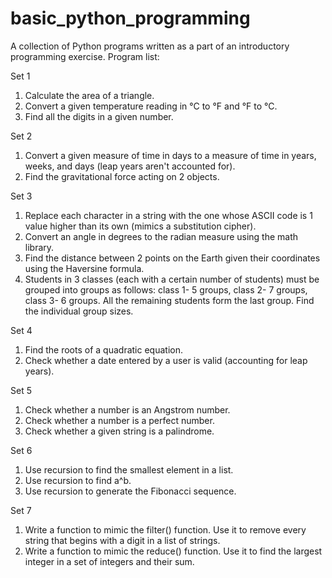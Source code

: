 # basic_python_programming
A collection of Python programs written as a part of an introductory programming exercise.
Program list:

Set 1
1) Calculate the area of a triangle.
2) Convert a given temperature reading in °C to °F and °F to °C.
3) Find all the digits in a given number.

Set 2
1) Convert a given measure of time in days to a measure of time in years, weeks, and days (leap years aren't accounted for).
2) Find the gravitational force acting on 2 objects.

Set 3
1) Replace each character in a string with the one whose ASCII code is 1 value higher than its own (mimics a substitution cipher).
2) Convert an angle in degrees to the radian measure using the math library.
3) Find the distance between 2 points on the Earth given their coordinates using the Haversine formula.
4) Students in 3 classes (each with a certain number of students) must be grouped into groups as follows: class 1- 5 groups, class 2- 7 groups, class 3- 6 groups. All the remaining students form the last group. Find the individual group sizes.

Set 4
1) Find the roots of a quadratic equation.
2) Check whether a date entered by a user is valid (accounting for leap years).

Set 5
1) Check whether a number is an Angstrom number.
2) Check whether a number is a perfect number.
3) Check whether a given string is a palindrome.

Set 6
1) Use recursion to find the smallest element in a list.
2) Use recursion to find a^b.
3) Use recursion to generate the Fibonacci sequence.

Set 7
1) Write a function to mimic the filter() function. Use it to remove every string that begins with a digit in a list of strings.
2) Write a function to mimic the reduce() function. Use it to find the largest integer in a set of integers and their sum.
